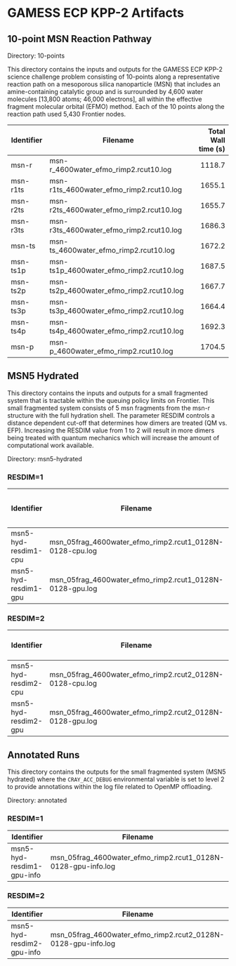 # GAMESS ECP KPP-2 Artifacts

## 10-point MSN Reaction Pathway

Directory: 10-points

This directory contains the inputs and outputs for the GAMESS ECP KPP-2 science challenge problem consisting of 10-points along a representative reaction path on a mesoporous silica nanoparticle (MSN) that includes an amine-containing catalytic group and is surrounded by 4,600 water molecules [13,800 atoms; 46,000 electrons], all within the effective fragment molecular orbital (EFMO) method. Each of the 10 points along the reaction path used 5,430 Frontier nodes.

| Identifier | Filename                                    | Total Wall time (s) |
|------------|---------------------------------------------|------:|
| msn-r      | msn-r\_4600water\_efmo\_rimp2.rcut10.log    | 1118.7 |
| msn-r1ts   | msn-r1ts\_4600water\_efmo\_rimp2.rcut10.log | 1655.1 |
| msn-r2ts   | msn-r2ts\_4600water\_efmo\_rimp2.rcut10.log | 1655.7 |
| msn-r3ts   | msn-r3ts\_4600water\_efmo\_rimp2.rcut10.log | 1686.3 |
| msn-ts     | msn-ts\_4600water\_efmo\_rimp2.rcut10.log   | 1672.2 |
| msn-ts1p   | msn-ts1p\_4600water\_efmo\_rimp2.rcut10.log | 1687.5 |
| msn-ts2p   | msn-ts2p\_4600water\_efmo\_rimp2.rcut10.log | 1667.7 |
| msn-ts3p   | msn-ts3p\_4600water\_efmo\_rimp2.rcut10.log | 1664.4 |
| msn-ts4p   | msn-ts4p\_4600water\_efmo\_rimp2.rcut10.log | 1692.3 |
| msn-p      | msn-p\_4600water\_efmo\_rimp2.rcut10.log    | 1704.5 |

## MSN5 Hydrated

This directory contains the inputs and outputs for a small fragmented system that is tractable within the queuing policy limits on Frontier. This small fragmented system consists of 5 msn fragments from the msn-r structure with the full hydration shell. The parameter RESDIM controls a distance dependent cut-off that determines how dimers are treated (QM vs. EFP). Increasing the RESDIM value from 1 to 2 will result in more dimers being treated with quantum mechanics which will increase the amount of computational work available.

Directory: msn5-hydrated

### RESDIM=1

| Identifier | Filename                                    | Total Wall time (s) | Speed-up (x) |
|------------|---------------------------------------------|-------------------:|:------------:|
| msn5-hyd-resdim1-cpu | msn\_05frag\_4600water\_efmo\_rimp2.rcut1_0128N-0128-cpu.log | 8002.7 |
| msn5-hyd-resdim1-gpu | msn\_05frag\_4600water\_efmo\_rimp2.rcut1_0128N-0128-gpu.log | 1760.7 | 4.6 |

### RESDIM=2

| Identifier | Filename                                    | Total Wall time (s) | Speed-up (x) |
|------------|---------------------------------------------|-------------------:|:------------:|
| msn5-hyd-resdim2-cpu | msn\_05frag\_4600water\_efmo\_rimp2.rcut2\_0128N-0128-cpu.log | 10442.7 |
| msn5-hyd-resdim2-gpu | msn\_05frag\_4600water\_efmo\_rimp2.rcut2\_0128N-0128-gpu.log |  2132.6 | 4.9 |

## Annotated Runs

This directory contains the outputs for the small fragmented system (MSN5 hydrated) where the `CRAY_ACC_DEBUG` environmental variable is set to level 2 to provide annotations within the log file related to OpenMP offloading.

Directory: annotated

### RESDIM=1

| Identifier | Filename                                    |
|------------|---------------------------------------------|
| msn5-hyd-resdim1-gpu-info | msn\_05frag\_4600water\_efmo\_rimp2.rcut1_0128N-0128-gpu-info.log |

### RESDIM=2

| Identifier | Filename                                    |
|------------|---------------------------------------------|
| msn5-hyd-resdim2-gpu-info | msn\_05frag\_4600water\_efmo\_rimp2.rcut2\_0128N-0128-gpu-info.log |
